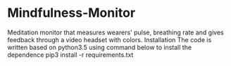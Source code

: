 # Mindfulness-Monitor
Meditation monitor that measures wearers' pulse, breathing rate and gives feedback through a video headset with colors.
Installation
The code is written based on python3.5
using command below to install the dependence
pip3 install -r requirements.txt
